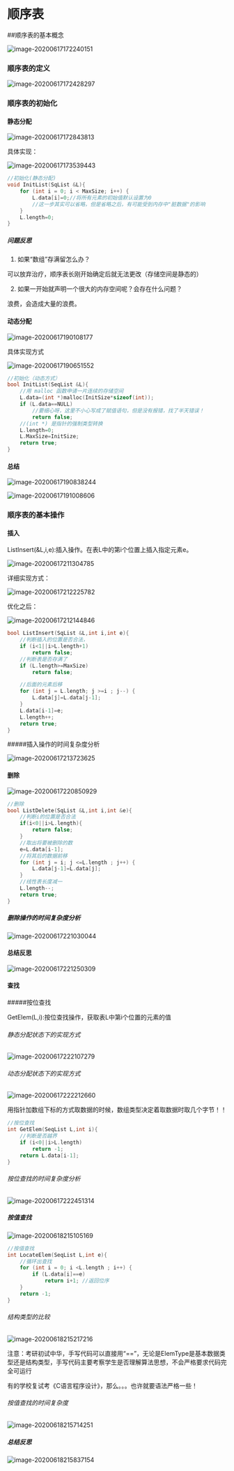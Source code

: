 # 顺序表
##顺序表的基本概念

![image-20200617172240151](https://tva1.sinaimg.cn/large/007S8ZIlly1gfvetax0y7j30v20a6jwv.jpg)

### 顺序表的定义

![image-20200617172428297](https://tva1.sinaimg.cn/large/007S8ZIlly1gfvev6pex4j30w80gydvc.jpg)

### 顺序表的初始化

#### 静态分配

![image-20200617172843813](https://tva1.sinaimg.cn/large/007S8ZIlly1gfvezlw2d3j30ww0hjqda.jpg)

具体实现：

![image-20200617173539443](https://tva1.sinaimg.cn/large/007S8ZIlly1gfvf6tyv9gj30zh0j67n2.jpg)

```c
//初始化(静态分配)
void InitList(SqList &L){
    for (int i = 0; i < MaxSize; i++) {
        L.data[i]=0;//将所有元素的初始值默认设置为0
        //这一步其实可以省略，但是省略之后，有可能受到内存中"脏数据"的影响
    }
    L.length=0;
}
```

##### 问题反思

1. 如果“数组”存满留怎么办？

可以放弃治疗，顺序表长刚开始确定后就无法更改（存储空间是静态的）

2. 如果一开始就声明一个很大的内存空间呢？会存在什么问题？

浪费，会造成大量的浪费。

#### 动态分配

![image-20200617190108177](https://tva1.sinaimg.cn/large/007S8ZIlly1gfvhnrmmsaj30uw0gnwp4.jpg)

具体实现方式

![image-20200617190651552](https://tva1.sinaimg.cn/large/007S8ZIlly1gfvhtq2yz3j31020jddxd.jpg)

```c
//初始化（动态方式）
bool InitList(SeqList &L){
    //用 malloc 函数申请一片连续的存储空间
    L.data=(int *)malloc(InitSize*sizeof(int));
    if (L.data==NULL)
        //要细心呀，这里不小心写成了赋值语句，但是没有报错，找了半天错误！
        return false;
    //(int *) 是指针的强制类型转换
    L.length=0;
    L.MaxSize=InitSize;
    return true;
}
```

#### 总结

![image-20200617190838244](https://tva1.sinaimg.cn/large/007S8ZIlly1gfvhvlp3blj30vw0gm48a.jpg)

![image-20200617191008606](https://tva1.sinaimg.cn/large/007S8ZIlly1gfvhx506r8j30w20ga47f.jpg)

### 顺序表的基本操作

#### 插入

ListInsert(&L,i,e):插入操作。在表L中的第i个位置上插入指定元素e。

![image-20200617211304785](https://tva1.sinaimg.cn/large/007S8ZIlly1gfvlh1yhi4j30yt0i6tma.jpg)

详细实现方式：

![image-20200617212225782](https://tva1.sinaimg.cn/large/007S8ZIlly1gfvlqt37s4j30x10howwh.jpg)

优化之后：

![image-20200617212144846](https://tva1.sinaimg.cn/large/007S8ZIlly1gfvlq3dqifj30xg0gjwsn.jpg)

```c
bool ListInsert(SqList &L,int i,int e){
    //判断插入的位置是否合法，
    if (i<1||i>L.length+1)
        return false;
    //判断表是否存满了
    if (L.length>=MaxSize)
        return false;

    //后面的元素后移
    for (int j = L.length; j >=i ; j--) {
        L.data[j]=L.data[j-1];
    }
    L.data[i-1]=e;
    L.length++;
    return true;
}
```

#####插入操作的时间复杂度分析

![image-20200617213723625](https://tva1.sinaimg.cn/large/007S8ZIlly1gfvm6cjrx0j30x80gugxr.jpg)

#### 删除

![image-20200617220850929](https://tva1.sinaimg.cn/large/007S8ZIlly1gfvn335whij30y90i8dww.jpg)

```c
//删除
bool ListDelete(SqList &L,int i,int &e){
    //判断i的位置是否合法
    if(i<0||i>L.length){
        return false;
    }
    //取出将要被删除的数
    e=L.data[i-1];
    //将其后的数据前移
    for (int j = i; j <=L.length ; j++) {
        L.data[j-1]=L.data[j];
    }
    //线性表长度减一
    L.length--;
    return true;
}
```



##### 删除操作的时间复杂度分析

![image-20200617221030044](https://tva1.sinaimg.cn/large/007S8ZIlly1gfvn4sq428j30w20j4qfi.jpg)

#### 总结反思

![image-20200617221250309](https://tva1.sinaimg.cn/large/007S8ZIlly1gfvn78glgxj30x50ffgwe.jpg)

#### 查找
#####按位查找

GetElem(L,i):按位查找操作，获取表L中第i个位置的元素的值

###### 静态分配状态下的实现方式

![image-20200617222107279](https://tva1.sinaimg.cn/large/007S8ZIlly1gfvnfu8xd7j30st0cf7bq.jpg)

###### 动态分配状态下的实现方式

![image-20200617222212660](https://tva1.sinaimg.cn/large/007S8ZIlly1gfvngzflxoj30wx0hhang.jpg)

用指针加数组下标的方式取数据的时候，数组类型决定着取数据时取几个字节！！

```c
//按位查找
int GetElem(SeqList L,int i){
    //判断是否越界
    if (i<0||i>L.length)
        return -1;
    return L.data[i-1];
}
```

###### 按位查找的时间复杂度分析

![image-20200617222451314](https://tva1.sinaimg.cn/large/007S8ZIlly1gfvnjqz0ayj30vk0dvdm6.jpg)

##### 按值查找

![image-20200618215105169](https://tva1.sinaimg.cn/large/007S8ZIlly1gfws6wtavaj30yc0kcaow.jpg)

```c
//按值查找
int LocateElem(SeqList L,int e){
    //循环出查找
    for (int i = 0; i <L.length ; i++) {
        if (L.data[i]==e)
            return i+1; //返回位序
    }
    return -1;
}
```

###### 结构类型的比较

![image-20200618215217216](https://tva1.sinaimg.cn/large/007S8ZIlly1gfws85u0bfj30vx0h87h6.jpg)

注意：考研初试中华，手写代码可以直接用“==”，无论是ElemType是基本数据类型还是结构类型，手写代码主要考察学生是否理解算法思想，不会严格要求代码完全可运行

有的学校复试考《C语言程序设计》，那么。。。也许就要语法严格一些！

######  按值查找的时间复杂度

![image-20200618215714251](https://tva1.sinaimg.cn/large/007S8ZIlly1gfwsdclu05j30vr0fun79.jpg)

##### 总结反思

![image-20200618215837154](https://tva1.sinaimg.cn/large/007S8ZIlly1gfwseqqu3jj30xm0c7450.jpg)

